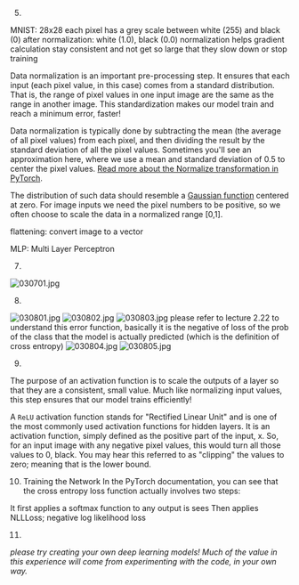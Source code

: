 


5. 
MNIST: 28x28
each pixel has a grey scale between white (255) and black (0)
after normalization: white (1.0), black (0.0)
normalization helps gradient calculation stay consistent and not get so large that they slow down or stop training

Data normalization is an important pre-processing step. It ensures that each input (each pixel value, in this case) comes from a standard distribution. That is, the range of pixel values in one input image are the same as the range in another image. This standardization makes our model train and reach a minimum error, faster!

Data normalization is typically done by subtracting the mean (the average of all pixel values) from each pixel, and then dividing the result by the standard deviation of all the pixel values. Sometimes you'll see an approximation here, where we use a mean and standard deviation of 0.5 to center the pixel values. [Read more about the Normalize transformation in PyTorch](https://pytorch.org/docs/stable/torchvision/transforms.html#transforms-on-torch-tensor).

The distribution of such data should resemble a [Gaussian function](http://mathworld.wolfram.com/GaussianFunction.html) centered at zero. For image inputs we need the pixel numbers to be positive, so we often choose to scale the data in a normalized range [0,1].


flattening: convert image to a vector

MLP: Multi Layer Perceptron


7.
![030701.jpg](../screenshots/04/030701.jpg)

8.
![030801.jpg](../screenshots/04/030801.jpg)
![030802.jpg](../screenshots/04/030802.jpg)
![030803.jpg](../screenshots/04/030803.jpg)
please refer to lecture 2.22 to understand this error function, basically it is the negative of loss of the prob of the class that the model is actually predicted (which is the definition of cross entropy)
![030804.jpg](../screenshots/04/030804.jpg)
![030805.jpg](../screenshots/04/030805.jpg)


9.
The purpose of an activation function is to scale the outputs of a layer so that they are a consistent, small value. Much like normalizing input values, this step ensures that our model trains efficiently!

A `ReLU` activation function stands for "Rectified Linear Unit" and is one of the most commonly used activation functions for hidden layers. It is an activation function, simply defined as the positive part of the input, x. So, for an input image with any negative pixel values, this would turn all those values to 0, black. You may hear this referred to as "clipping" the values to zero; meaning that is the lower bound.



10. Training the Network
In the PyTorch documentation, you can see that the cross entropy loss function actually involves two steps:

It first applies a softmax function to any output is sees
Then applies NLLLoss; negative log likelihood loss


11. 
*please try creating your own deep learning models! Much of the value in this experience will come from experimenting with the code, in your own way.*

